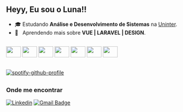 ## Heyy, Eu sou o Luna!!

- 🎓 Estudando **Análise e Desenvolvimento de Sistemas** na <a href="https://www.uninter.com">Uninter</a>.
- 🌱 &nbsp; Aprendendo mais sobre **VUE | LARAVEL | DESIGN**.

##

<div>
  <img width="40" height="30" src="https://cdn.jsdelivr.net/gh/devicons/devicon@latest/icons/html5/html5-plain.svg" />
  <img width="40" height="30" src="https://cdn.jsdelivr.net/gh/devicons/devicon@latest/icons/css3/css3-plain.svg" />
  <img width="40" height="30" src="https://cdn.jsdelivr.net/gh/devicons/devicon@latest/icons/javascript/javascript-plain.svg" />
  <img width="40" height="30" src="https://cdn.jsdelivr.net/gh/devicons/devicon@latest/icons/typescript/typescript-plain.svg" />
  <img width="40" height="30" src="https://cdn.jsdelivr.net/gh/devicons/devicon@latest/icons/vuejs/vuejs-original.svg" />
  <img width="40" height="30" src="https://cdn.jsdelivr.net/gh/devicons/devicon@latest/icons/vuetify/vuetify-original.svg" />
  <img width="40" height="30" src="https://cdn.jsdelivr.net/gh/devicons/devicon@latest/icons/laravel/laravel-original.svg" />
</div>

##

[![spotify-github-profile](https://spotify-github-profile.kittinanx.com/api/view?uid=22hmiaue4pcqxcxaurix5m7sa&cover_image=true&theme=novatorem&show_offline=false&background_color=121212&interchange=false&bar_color=66c4ff&bar_color_cover=false)](https://github.com/kittinan/spotify-github-profile)

##

<h3>Onde me encontrar</h3>

[![Linkedin](https://img.shields.io/badge/-Matheus-blue?style=flat-square&logo=Linkedin&logoColor=white&link=https://www.linkedin.com/in/mathluna/)](https://www.linkedin.com/in/matholavoluna/)
[![Gmail Badge](https://img.shields.io/badge/-srmatheus6162@email.com-006bed?style=flat-square&logo=Gmail&logoColor=white&link=mailto:srmatheus6162@gmail.com)](mailto:srmatheus6162@gmail.com)
